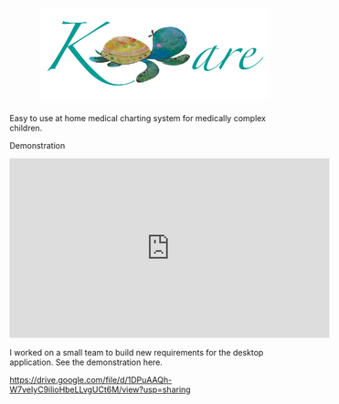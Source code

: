 <h1>
  <div align="center">
    <img src="logo.png" width="400px"</img> 
</div>
</h1>

Easy to use at home medical charting system for medically complex children.


Demonstration 

<iframe width="560" height="315" src="https://www.youtube.com/embed/hgNUex33H38?si=ltZ_75BMoXTrhKUY" title="YouTube video player" frameborder="0" allow="accelerometer; autoplay; clipboard-write; encrypted-media; gyroscope; picture-in-picture; web-share" allowfullscreen></iframe>

I worked on a small team to build new requirements for the desktop application. See the demonstration here. 

https://drive.google.com/file/d/1DPuAAQh-W7veIyC9ilioHbeLLvgUCt6M/view?usp=sharing
